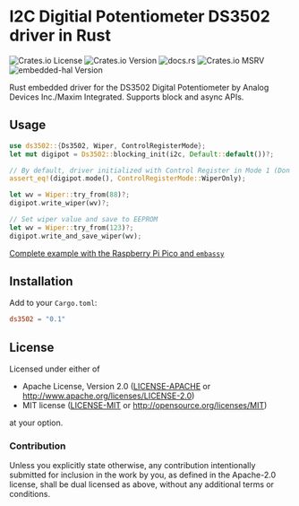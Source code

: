 <!-- cargo-rdme start -->

# I2C Digitial Potentiometer DS3502 driver in Rust

![Crates.io License](https://img.shields.io/crates/l/ds3502)
![Crates.io Version](https://img.shields.io/crates/v/ds3502)
![docs.rs](https://img.shields.io/docsrs/ds3502)
![Crates.io MSRV](https://img.shields.io/crates/msrv/ds3502)
![embedded-hal Version](https://img.shields.io/badge/dynamic/toml?url=https%3A%2F%2Fraw.githubusercontent.com%2Fbsaintjo%2Fds3502%2Frefs%2Fheads%2Fmain%2FCargo.toml&query=%24.dependencies.embedded-hal&label=embedded-hal)

Rust embedded driver for the DS3502 Digital Potentiometer by Analog Devices Inc./Maxim Integrated. Supports block and async APIs.

## Usage

```rust
use ds3502::{Ds3502, Wiper, ControlRegisterMode};
let mut digipot = Ds3502::blocking_init(i2c, Default::default())?;

// By default, driver initialized with Control Register in Mode 1 (Don't save to EEPROM)
assert_eq!(digipot.mode(), ControlRegisterMode::WiperOnly);

let wv = Wiper::try_from(88)?;
digipot.write_wiper(wv)?;

// Set wiper value and save to EEPROM
let wv = Wiper::try_from(123)?;
digipot.write_and_save_wiper(wv);
```

[Complete example with the Raspberry Pi Pico and `embassy`](http://github.com/bsaintjo/ds3502/blob/main/examples/pico-example/)

## Installation

Add to your `Cargo.toml`:

```toml
ds3502 = "0.1"
```

## License

Licensed under either of

- Apache License, Version 2.0 ([LICENSE-APACHE](http://www.github.com/bsaintjo/ds3502/blob/HEAD/LICENSE-APACHE) or <http://www.apache.org/licenses/LICENSE-2.0>)
- MIT license ([LICENSE-MIT](http://www.github.com/bsaintjo/ds3502/blob/HEAD/LICENSE-MIT) or <http://opensource.org/licenses/MIT>)

at your option.

### Contribution

Unless you explicitly state otherwise, any contribution intentionally submitted for inclusion in the
work by you, as defined in the Apache-2.0 license, shall be dual licensed as above, without any
additional terms or conditions.

<!-- cargo-rdme end -->
